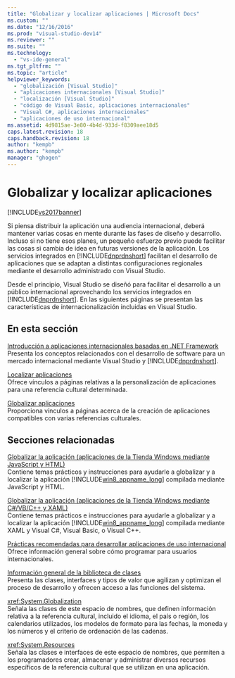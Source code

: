 ```yaml
---
title: "Globalizar y localizar aplicaciones | Microsoft Docs"
ms.custom: ""
ms.date: "12/16/2016"
ms.prod: "visual-studio-dev14"
ms.reviewer: ""
ms.suite: ""
ms.technology: 
  - "vs-ide-general"
ms.tgt_pltfrm: ""
ms.topic: "article"
helpviewer_keywords: 
  - "globalización [Visual Studio]"
  - "aplicaciones internacionales [Visual Studio]"
  - "localización [Visual Studio]"
  - "código de Visual Basic, aplicaciones internacionales"
  - "Visual C#, aplicaciones internacionales"
  - "aplicaciones de uso internacional"
ms.assetid: 4d9815ae-3e80-4b4d-933d-f8309aee18d5
caps.latest.revision: 18
caps.handback.revision: 18
author: "kempb"
ms.author: "kempb"
manager: "ghogen"
---
```

# Globalizar y localizar aplicaciones
[!INCLUDE[vs2017banner](../code-quality/includes/vs2017banner.md)]

Si piensa distribuir la aplicación una audiencia internacional, deberá mantener varias cosas en mente durante las fases de diseño y desarrollo.  Incluso si no tiene esos planes, un pequeño esfuerzo previo puede facilitar las cosas si cambia de idea en futuras versiones de la aplicación.  Los servicios integrados en [!INCLUDE[dnprdnshort](../code-quality/includes/dnprdnshort_md.md)] facilitan el desarrollo de aplicaciones que se adaptan a distintas configuraciones regionales mediante el desarrollo administrado con Visual Studio.  
  
 Desde el principio, Visual Studio se diseñó para facilitar el desarrollo a un público internacional aprovechando los servicios integrados en [!INCLUDE[dnprdnshort](../code-quality/includes/dnprdnshort_md.md)].  En las siguientes páginas se presentan las características de internacionalización incluidas en Visual Studio.  
  
## En esta sección  
 [Introducción a aplicaciones internacionales basadas en .NET Framework](../ide/introduction-to-international-applications-based-on-the-dotnet-framework.md)  
 Presenta los conceptos relacionados con el desarrollo de software para un mercado internacional mediante Visual Studio y [!INCLUDE[dnprdnshort](../code-quality/includes/dnprdnshort_md.md)].  
  
 [Localizar aplicaciones](../ide/localizing-applications.md)  
 Ofrece vínculos a páginas relativas a la personalización de aplicaciones para una referencia cultural determinada.  
  
 [Globalizar aplicaciones](../ide/globalizing-applications.md)  
 Proporciona vínculos a páginas acerca de la creación de aplicaciones compatibles con varias referencias culturales.  
  
## Secciones relacionadas  
 [Globalizar la aplicación \(aplicaciones de la Tienda Windows mediante JavaScript y HTML\)](http://go.microsoft.com/fwlink/?LinkId=258266)  
 Contiene temas prácticos y instrucciones para ayudarle a globalizar y a localizar la aplicación [!INCLUDE[win8_appname_long](../debugger/includes/win8_appname_long_md.md)] compilada mediante JavaScript y HTML.  
  
 [Globalizar la aplicación \(aplicaciones de la Tienda Windows mediante C\#\/VB\/C\+\+ y XAML\)](http://go.microsoft.com/fwlink/?LinkId=258267)  
 Contiene temas prácticos e instrucciones para ayudarle a globalizar y a localizar la aplicación [!INCLUDE[win8_appname_long](../debugger/includes/win8_appname_long_md.md)] compilada mediante XAML y Visual C\#, Visual Basic, o Visual C\+\+.  
  
 [Prácticas recomendadas para desarrollar aplicaciones de uso internacional](../Topic/Best%20Practices%20for%20Developing%20World-Ready%20Applications.md)  
 Ofrece información general sobre cómo programar para usuarios internacionales.  
  
 [Información general de la biblioteca de clases](../Topic/.NET%20Framework%20Class%20Library%20Overview.md)  
 Presenta las clases, interfaces y tipos de valor que agilizan y optimizan el proceso de desarrollo y ofrecen acceso a las funciones del sistema.  
  
 <xref:System.Globalization>  
 Señala las clases de este espacio de nombres, que definen información relativa a la referencia cultural, incluido el idioma, el país o región, los calendarios utilizados, los modelos de formato para las fechas, la moneda y los números y el criterio de ordenación de las cadenas.  
  
 <xref:System.Resources>  
 Señala las clases e interfaces de este espacio de nombres, que permiten a los programadores crear, almacenar y administrar diversos recursos específicos de la referencia cultural que se utilizan en una aplicación.